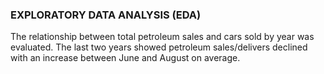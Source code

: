 ### EXPLORATORY DATA ANALYSIS (EDA)

The relationship between total petroleum sales and cars sold by year was evaluated. The last two years showed petroleum sales/delivers declined with an increase between June and August on average.